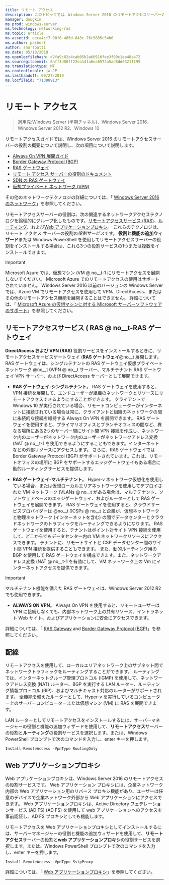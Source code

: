 ```yaml
---
title: リモート アクセス
description: このトピックでは、Windows Server 2016 のリモートアクセスサーバーの役割の概要について説明します。
manager: dougkim
ms.prod: windows-server
ms.technology: networking-ras
ms.topic: article
ms.assetid: eeca4cf7-90f0-485d-843c-76c5885c54b0
ms.author: pashort
author: shortpatti
ms.date: 05/18/2018
ms.openlocfilehash: d2fa9c82c4cab05b2a60916fee3f09c1ea48a472
ms.sourcegitcommit: 6aff3d88ff22ea141a6ea6572a5ad8dd6321f199
ms.translationtype: MT
ms.contentlocale: ja-JP
ms.lasthandoff: 09/27/2019
ms.locfileid: "71388913"
---
```

# <a name="remote-access"></a>リモート アクセス

>適用先:Windows Server (半期チャネル)、Windows Server 2016、Windows Server 2012 R2、Windows 10

リモートアクセスガイドでは、Windows Server 2016 のリモートアクセスサーバーの役割の概要について説明し、次の項目について説明します。

- [Always On VPN 展開ガイド](vpn/always-on-vpn/deploy/always-on-vpn-deploy.md)
- [Border Gateway Protocol &#40;BGP&#41;](bgp/Border-Gateway-Protocol-BGP.md)
- [RAS ゲートウェイ](ras-gateway/RAS-Gateway.md) 
- [リモート アクセス サーバーの役割のドキュメント](ras/Remote-Access-Server-Role-Documentation.md)
- [SDN の RAS ゲートウェイ](../../networking/sdn/technologies/network-function-virtualization/RAS-Gateway-for-SDN.md)
- [仮想プライベート ネットワーク (VPN)](vpn/vpn-top.md)
 
その他のネットワークテクノロジの詳細については、「 [Windows Server 2016 のネットワーク](https://docs.microsoft.com/windows-server/networking/networking)」を参照してください。

リモートアクセスサーバーの役割は、次の関連するネットワークアクセステクノロジを論理的にグループ化したものです。[リモートアクセスサービス (RAS)](#bkmk_da)、[ルーティング](#bkmk_rras)、および[Web アプリケーションプロキシ](#bkmk_proxy)。 これらのテクノロジは、リモート アクセス サーバーの役割の*役割サービス*です。 **役割と機能の追加ウィザード**または Windows PowerShell を使用してリモートアクセスサーバーの役割をインストールする場合は、これら3つの役割サービスの1つまたは複数をインストールできます。

>[!IMPORTANT]
>Microsoft Azure では、仮想マシン \(VM @ no__t-1 にリモートアクセスを展開しないでください。 Microsoft Azure でのリモートアクセスの使用はサポートされていません。 Windows Server 2016 以前のバージョンの Windows Server では、Azure VM でリモートアクセスを使用して VPN、DirectAccess、またはその他のリモートアクセス機能を展開することはできません。 詳細については、「 [Microsoft Azure の仮想マシンに対する Microsoft サーバーソフトウェアのサポート](https://support.microsoft.com/help/2721672/microsoft-server-software-support-for-microsoft-azure-virtual-machines)」を参照してください。

## <a name="bkmk_da"></a>リモートアクセスサービス \( RAS @ no__t-RAS ゲートウェイ

**DirectAccess および VPN (RAS)** 役割サービスをインストールするときに、リモートアクセスサービスゲートウェイ \(**RAS ゲートウェイ**@no__t 展開します。 RAS ゲートウェイは、シングルテナントの RAS ゲートウェイ仮想プライベートネットワーク @no__t 0VPN @ no__t サーバー、マルチテナント RAS ゲートウェイ VPN サーバー、および DirectAccess サーバーとして展開できます。

- **RAS ゲートウェイ-シングルテナント**。 RAS ゲートウェイを使用すると、VPN 接続を展開して、エンドユーザーが組織のネットワークとリソースにリモートアクセスできるようにすることができます。 クライアントで Windows 10 が実行されている場合、リモートコンピューターがインターネットに接続されている場合は常に、クライアントと組織のネットワークの間に永続的な接続を維持する Always On VPN を展開できます。 RAS ゲートウェイを使用すると、プライマリオフィスとブランチオフィスの間など、異なる場所にある2つのサーバー間にサイト間 VPN 接続を作成し、ネットワーク内のユーザーがネットワーク内のユーザーがネットワークアドレス変換 \(NAT @ no__t-1 を使用できるようにすることもできます。インターネットなどの外部リソースにアクセスします。 さらに、RAS ゲートウェイでは Border Gateway Protocol (BGP) がサポートされています。これは、リモートオフィスの場所に BGP をサポートするエッジゲートウェイもある場合に動的ルーティングサービスを提供します。

- **RAS ゲートウェイ-マルチテナント**。 Hyper-v ネットワーク仮想化を使用している場合、または仮想ローカルエリアネットワークを使用してデプロイされた VM ネットワーク \(VLANs @ no__t がある場合は、マルチテナント、ソフトウェアベースのエッジゲートウェイ、およびルーターとして RAS ゲートウェイを展開できます。 RAS ゲートウェイを使用すると、クラウドサービスプロバイダーは @no__t 0CSPs @ no__t と企業が、仮想ネットワークと物理ネットワーク (インターネットを含む) の間でデータセンターとクラウドネットワークのトラフィックをルーティングできるようになります。 RAS ゲートウェイを使用すると、テナントはポイント対サイト VPN 接続を使用して、どこからでもデータセンター内の VM ネットワークリソースにアクセスできます。 テナントに、リモートサイトと CSP データセンター間のサイト間 VPN 接続を提供することもできます。 また、動的ルーティング用の BGP を使用して RAS ゲートウェイを構成できます。また、ネットワークアドレス変換 \(NAT @ no__t-1 を有効にして、VM ネットワーク上の Vm にインターネットアクセスを提供できます。

>[!IMPORTANT]
> マルチテナント機能を備えた RAS ゲートウェイは、Windows Server 2012 R2 でも使用できます。

- **ALWAYS ON VPN**。 Always On VPN を使用すると、リモートユーザーは VPN に接続しなくても、内部ネットワーク上の共有リソース、イントラネット Web サイト、およびアプリケーションに安全にアクセスできます。 

詳細については、「 [RAS Gateway](ras-gateway/RAS-Gateway.md) and [Border Gateway Protocol (BGP)](bgp/Border-Gateway-Protocol-BGP.md)」を参照してください。

## <a name="bkmk_rras"></a>配線

リモートアクセスを使用して、ローカルエリアネットワーク上のサブネット間でネットワークトラフィックをルーティングすることができます。 ルーティングでは、インターネットグループ管理プロトコル (IGMP) を使用して、ネットワークアドレス変換 (NAT) ルーター、BGP を実行する LAN ルーター、ルーティング情報プロトコル (RIP)、およびマルチキャスト対応のルーターがサポートされます。 全機能を備えたルーターとして、Hyper-v を実行しているコンピューター上のサーバーコンピューターまたは仮想マシン (VM) に RAS を展開できます。

LAN ルーターとしてリモートアクセスをインストールするには、サーバーマネージャーの役割と機能の追加ウィザードを使用して、**リモートアクセス**サーバーの役割と**ルーティング**の役割サービスを選択します。または、Windows PowerShell プロンプトで次のコマンドを入力し、enter キーを押します。

```  
Install-RemoteAccess -VpnType RoutingOnly
```  

## <a name="bkmk_proxy"></a>Web アプリケーションプロキシ

Web アプリケーションプロキシは、Windows Server 2016 のリモートアクセスの役割サービスです。 Web アプリケーション プロキシには、企業ネットワーク内部の Web アプリケーション用のリバース プロキシ機能があり、ユーザーは任意のデバイスで企業ネットワーク外部から Web アプリケーションにアクセスできます。 Web アプリケーションプロキシは、Active Directory フェデレーションサービス (AD FS) (AD FS) を使用して web アプリケーションへのアクセスを事前認証し、AD FS プロキシとしても機能します。

リモートアクセスを Web アプリケーションプロキシとしてインストールするには、サーバーマネージャーの役割と機能の追加ウィザードを使用して、**リモートアクセス**サーバーの役割と**web アプリケーションプロキシ**の役割サービスを選択します。または、Windows PowerShell プロンプトで次のコマンドを入力し、enter キーを押します。  

```  
Install-RemoteAccess -VpnType SstpProxy  
```  

詳細については、「 [Web アプリケーションプロキシ](https://technet.microsoft.com/windows-server-docs/identity/web-application-proxy/web-application-proxy-windows-server)」を参照してください。


---